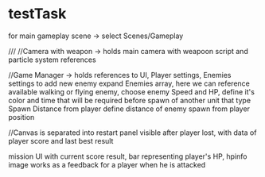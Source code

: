 # testTask
for main gameplay scene -> select Scenes/Gameplay

/// <Gameplay Scene gameobjects>
//Camera with weapon -> holds main camera with weapoon script and particle system references
  
//Game Manager -> holds references to UI, Player settings, Enemies settings
  to add new enemy expand Enemies array, here we can reference available walking or flying enemy, choose enemy Speed and HP, define it's color and time that will be required before spawn of another unit that type
  Spawn Distance from player define distance of enemy spawn from player position
  
//Canvas is separated into 
  restart panel
  visible after player lost, with data of player score and last best result
  
  mission UI
  with current score result, 
  bar representing player's HP, 
  hpinfo image works as a feedback for a player when he is attacked
